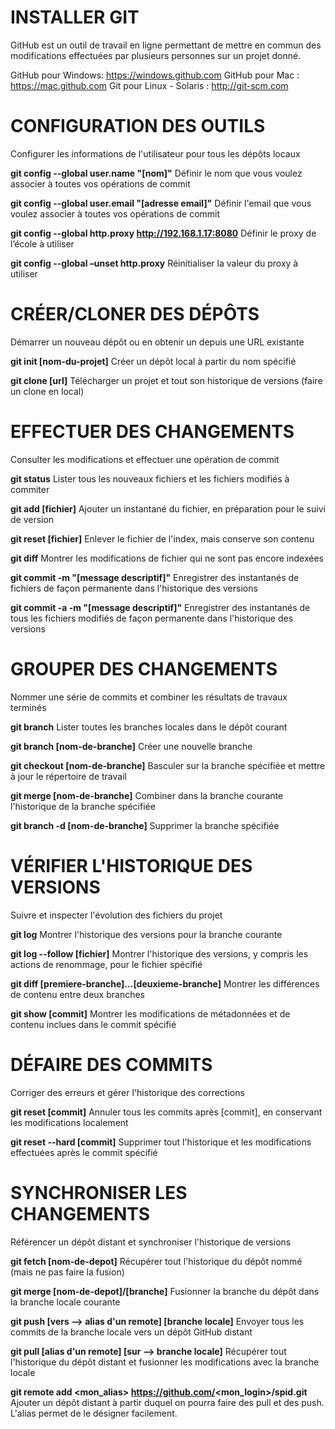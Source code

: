 INSTALLER GIT
=============
GitHub est un outil de travail en ligne permettant de mettre en commun des modifications effectuées par plusieurs personnes sur un projet donné.

GitHub pour Windows: https://windows.github.com
GitHub pour Mac : https://mac.github.com
Git pour Linux - Solaris : http://git-scm.com

CONFIGURATION DES OUTILS
========================
Configurer les informations de l'utilisateur pour tous les dépôts locaux

**git config --global user.name "[nom]"**
Définir le nom que vous voulez associer à toutes vos opérations de commit

**git config --global user.email "[adresse email]"**
Définir l'email que vous voulez associer à toutes vos opérations de commit

**git config --global http.proxy http://192.168.1.17:8080**
Définir le proxy de l’école à utiliser

**git config --global –unset http.proxy**
Réinitialiser la valeur du proxy à utiliser

CRÉER/CLONER DES DÉPÔTS
=======================
Démarrer un nouveau dépôt ou en obtenir un depuis une URL existante

**git init [nom-du-projet]**
Créer un dépôt local à partir du nom spécifié

**git clone [url]**
Télécharger un projet et tout son historique de versions (faire un clone en local)

EFFECTUER DES CHANGEMENTS
=========================
Consulter les modifications et effectuer une opération de commit

**git status**
Lister tous les nouveaux fichiers et les fichiers modifiés à commiter

**git add [fichier]**
Ajouter un instantané du fichier, en préparation pour le suivi de version

**git reset [fichier]**
Enlever le fichier de l'index, mais conserve son contenu

**git diff**
Montrer les modifications de fichier qui ne sont pas encore indexées

**git commit -m "[message descriptif]"**
Enregistrer des instantanés de fichiers de façon permanente dans l'historique des versions

**git commit -a -m "[message descriptif]"**
Enregistrer des instantanés de tous les fichiers modifiés de façon permanente dans l'historique des versions

GROUPER DES CHANGEMENTS
=======================
Nommer une série de commits et combiner les résultats de travaux terminés

**git branch**
Lister toutes les branches locales dans le dépôt courant

**git branch [nom-de-branche]**
Créer une nouvelle branche

**git checkout [nom-de-branche]**
Basculer sur la branche spécifiée et mettre à jour le répertoire de travail

**git merge [nom-de-branche]**
Combiner dans la branche courante l'historique de la branche spécifiée

**git branch -d [nom-de-branche]**
Supprimer la branche spécifiée

VÉRIFIER L'HISTORIQUE DES VERSIONS
==================================
Suivre et inspecter l'évolution des fichiers du projet

**git log**
Montrer l'historique des versions pour la branche courante

**git log --follow [fichier]**
Montrer l'historique des versions, y compris les actions de renommage, pour le fichier spécifié

**git diff [premiere-branche]...[deuxieme-branche]**
Montrer les différences de contenu entre deux branches

**git show [commit]**
Montrer les modifications de métadonnées et de contenu inclues dans le commit spécifié

DÉFAIRE DES COMMITS
===================
Corriger des erreurs et gérer l'historique des corrections

**git reset [commit]**
Annuler tous les commits après [commit], en conservant les modifications localement

**git reset --hard [commit]**
Supprimer tout l'historique et les modifications effectuées après le commit spécifié

SYNCHRONISER LES CHANGEMENTS
============================
Référencer un dépôt distant et synchroniser l'historique de versions

**git fetch [nom-de-depot]**
Récupérer tout l'historique du dépôt nommé (mais ne pas faire la fusion)

**git merge [nom-de-depot]/[branche]**
Fusionner la branche du dépôt dans la branche locale courante

**git push [vers --> alias d'un remote] [branche locale]**
Envoyer tous les commits de la branche locale vers un dépôt GitHub distant

**git pull [alias d'un remote] [sur --> branche locale]**
Récupérer tout l'historique du dépôt distant et fusionner les modifications avec la branche locale

**git remote add <mon_alias> https://github.com/<mon_login>/spid.git**
Ajouter un dépôt distant à partir duquel on pourra faire des pull et des push. L'alias permet de le désigner facilement.
